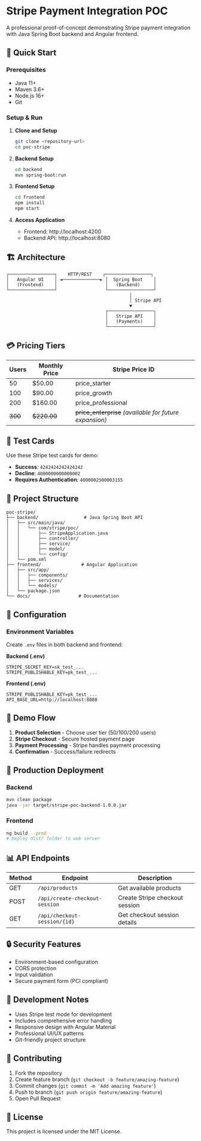 # Stripe Payment Integration POC

A professional proof-of-concept demonstrating Stripe payment integration with Java Spring Boot backend and Angular frontend.

## 🚀 Quick Start

### Prerequisites
- Java 11+
- Maven 3.6+
- Node.js 16+
- Git

### Setup & Run

1. **Clone and Setup**
   ```bash
   git clone <repository-url>
   cd poc-stripe
   ```

2. **Backend Setup**
   ```bash
   cd backend
   mvn spring-boot:run
   ```

3. **Frontend Setup**
   ```bash
   cd frontend
   npm install
   npm start
   ```

4. **Access Application**
   - Frontend: http://localhost:4200
   - Backend API: http://localhost:8080

## 🏗️ Architecture

```
┌─────────────────┐    HTTP/REST    ┌─────────────────┐
│   Angular UI    │ ◄──────────────► │  Spring Boot    │
│   (Frontend)    │                  │   (Backend)     │
└─────────────────┘                  └─────────────────┘
                                              │
                                              │ Stripe API
                                              ▼
                                     ┌─────────────────┐
                                     │   Stripe API    │
                                     │   (Payments)    │
                                     └─────────────────┘
```

## 💳 Pricing Tiers

| Users | Monthly Price | Stripe Price ID |
|-------|---------------|-----------------|
| 50    | $50.00       | price_starter    |
| 100   | $90.00       | price_growth     |
| 200   | $160.00      | price_professional|
| ~~300~~ | ~~$220.00~~ | ~~price_enterprise~~ *(available for future expansion)* |

## 🧪 Test Cards

Use these Stripe test cards for demo:

- **Success**: `4242424242424242`
- **Decline**: `4000000000000002`
- **Requires Authentication**: `4000002500003155`

## 📁 Project Structure

```
poc-stripe/
├── backend/                 # Java Spring Boot API
│   ├── src/main/java/
│   │   └── com/stripe/poc/
│   │       ├── StripeApplication.java
│   │       ├── controller/
│   │       ├── service/
│   │       ├── model/
│   │       └── config/
│   └── pom.xml
├── frontend/               # Angular Application
│   ├── src/app/
│   │   ├── components/
│   │   ├── services/
│   │   └── models/
│   └── package.json
└── docs/                  # Documentation
```

## 🔧 Configuration

### Environment Variables

Create `.env` files in both backend and frontend:

**Backend (.env)**
```
STRIPE_SECRET_KEY=sk_test_...
STRIPE_PUBLISHABLE_KEY=pk_test_...
```

**Frontend (.env)**
```
STRIPE_PUBLISHABLE_KEY=pk_test_...
API_BASE_URL=http://localhost:8080
```

## 🎯 Demo Flow

1. **Product Selection** - Choose user tier (50/100/200 users)
2. **Stripe Checkout** - Secure hosted payment page
3. **Payment Processing** - Stripe handles payment processing
4. **Confirmation** - Success/failure redirects

## 🚀 Production Deployment

### Backend
```bash
mvn clean package
java -jar target/stripe-poc-backend-1.0.0.jar
```

### Frontend
```bash
ng build --prod
# Deploy dist/ folder to web server
```

## 📊 API Endpoints

| Method | Endpoint | Description |
|--------|----------|-------------|
| GET | `/api/products` | Get available products |
| POST | `/api/create-checkout-session` | Create Stripe checkout session |
| GET | `/api/checkout-session/{id}` | Get checkout session details |

## 🔒 Security Features

- Environment-based configuration
- CORS protection
- Input validation
- Secure payment form (PCI compliant)

## 📝 Development Notes

- Uses Stripe test mode for development
- Includes comprehensive error handling
- Responsive design with Angular Material
- Professional UI/UX patterns
- Git-friendly project structure

## 🤝 Contributing

1. Fork the repository
2. Create feature branch (`git checkout -b feature/amazing-feature`)
3. Commit changes (`git commit -m 'Add amazing feature'`)
4. Push to branch (`git push origin feature/amazing-feature`)
5. Open Pull Request

## 📄 License

This project is licensed under the MIT License.
